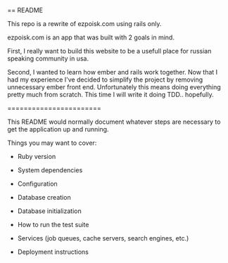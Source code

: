 == README


This repo is a rewrite of ezpoisk.com using rails only.

ezpoisk.com is an app that was built with 2 goals in mind.

First, I really want to build this website to be a usefull place for russian speaking community in usa.

Second, I wanted to learn how ember and rails work together. Now that I had my experience I've decided to simplify the project by removing unnecessary ember front end.
Unfortunately this means doing everything pretty much from scratch. This time
I will write it doing TDD.. hopefully.


=======================

This README would normally document whatever steps are necessary to get the
application up and running.

Things you may want to cover:

* Ruby version

* System dependencies

* Configuration

* Database creation

* Database initialization

* How to run the test suite

* Services (job queues, cache servers, search engines, etc.)

* Deployment instructions

